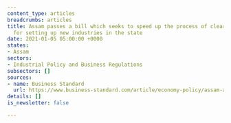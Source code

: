 ```yaml
---
content_type: articles
breadcrumbs: articles
title: Assam passes a bill which seeks to speed up the process of clearing proposals
  for setting up new industries in the state
date: 2021-01-05 05:00:00 +0000
states:
- Assam
sectors:
- Industrial Policy and Business Regulations
subsectors: []
sources:
- name: Business Standard
  url: https://www.business-standard.com/article/economy-policy/assam-assembly-passes-bill-to-clear-industrial-applications-without-delay-120123001267_1.html
details: []
is_newsletter: false

---
```

